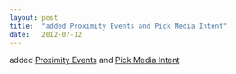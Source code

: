 ```yaml
---
layout: post
title:  "added Proximity Events and Pick Media Intent"
date:   2012-07-12
---
```


added <a href="http://www.w3.org/TR/proximity/">Proximity Events</a> and <a href="http://www.w3.org/TR/gallery/">Pick Media Intent</a>